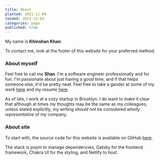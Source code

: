 ```yaml
---
title: About
planted: 2021-12-04
tended: 2021-12-04
categories: page
published: true
---
```


My name is **Khinshan Khan**.

<deleteMb/>

To contact me, look at the footer of this website for your preferred method.

### About myself

Feel free to call me **Shan**. I'm a software engineer professionally and for fun. I'm passionate about just having a
good time, and if that helps someone else, it'd be pretty neat. Feel free to take a gander at some of my work
[here](/portfolio) and my resume [here](https://kkhan01.github.io/resume/resume.pdf).

As of late, I work at a cozy startup in Brooklyn. I do want to make it clear that although at times my thoughts may be
the same as my colleagues, unless stated explicitly, my writing _should not_ be considered _wholly representative_ of my
company.

### About site

To start with, the source code for this website is available on GitHub [here](https://github.com/kkhan01/anchorage).

The stack is pnpm to manage dependencies, Gatsby for the frontend framework, Chakra UI for the styling, and Netlify to
host.
